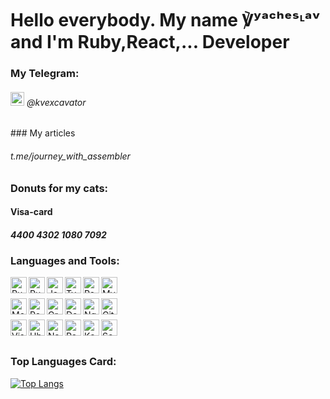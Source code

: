 <h1> Hello everybody. My name ℣ʸᵃᶜʰᵉˢᶫᵃᵛ and I'm Ruby,React,... Developer </h1>

### My Telegram: 
<h6><img src="https://cdn.svgporn.com/logos/telegram.svg" width="22px" /> @kvexcavator</h6>
### My articles
<h6>t.me/journey_with_assembler</h6>

### Donuts for my cats:
<h4>Visa-card</h4>
<h5>4400 4302 1080 7092</h4>

### Languages and Tools:

[<img align="left" alt="Ruby" width="26px" src="https://cdn.svgporn.com/logos/ruby.svg" />](https://www.ruby-lang.org/en/)
[<img align="left" alt="Ruby on Rails" width="26px" src="https://cdn.svgporn.com/logos/rails.svg" />](https://rubyonrails.org/)
[<img align="left" alt="JavaScript" width="26px" src="https://cdn.svgporn.com/logos/javascript.svg" />](https://developer.mozilla.org/en-US/docs/Web/JavaScript)
[<img align="left" alt="TypeScript" width="26px" src="https://cdn.svgporn.com/logos/typescript-icon.svg" />](https://www.typescriptlang.org/)
[<img align="left" alt="React" width="26px" src="https://cdn.svgporn.com/logos/react.svg" />](https://reactjs.org/)
[<img align="left" alt="MySQL" width="26px" src="https://cdn.svgporn.com/logos/mysql.svg" />](https://dev.mysql.com/)
<br/>
<br/>
[<img align="left" alt="MongoDB" width="26px" src="https://cdn.svgporn.com/logos/mongodb-icon.svg" />](https://www.mongodb.com/)
[<img align="left" alt="PostgeSQL" width="26px" src="https://cdn.svgporn.com/logos/postgresql.svg" />](https://www.postgresql.org/)
[<img align="left" alt="GraphQL" width="26px" src="https://cdn.svgporn.com/logos/graphql.svg" />](https://graphql.org/)
[<img align="left" alt="Docker" width="26px" src="https://cdn.svgporn.com/logos/docker-icon.svg" />](https://www.docker.com/)
[<img align="left" alt="Nginx" width="26px" src="https://cdn.svgporn.com/logos/nginx.svg" />](https://www.f5.com/go/product/welcome-to-nginx)
[<img align="left" alt="Git" width="26px" src="https://cdn.svgporn.com/logos/git-icon.svg" />](https://git-scm.com/)
<br/>
<br/>
[<img align="left" alt="Visual Studio Code" width="26px" src="https://cdn.svgporn.com/logos/visual-studio-code.svg" />](https://code.visualstudio.com/)
[<img align="left" alt="Ubuntu" width="26px" src="https://cdn.svgporn.com/logos/ubuntu.svg" />](https://ubuntu.com/)
[<img align="left" alt="Nats" width="26px" src="https://cdn.svgporn.com/logos/nats-icon.svg" />](https://nats.io/)
[<img align="left" alt="RabbitMQ" width="26px" src="https://cdn.svgporn.com/logos/rabbitmq-icon.svg" />](https://www.rabbitmq.com/)
[<img align="left" alt="Kafka" width="26px" src="https://cdn.svgporn.com/logos/kafka.svg" />](https://kafka.apache.org/)
[<img align="left" alt="Scala" width="26px" src="https://cdn.svgporn.com/logos/scala.svg" />](https://www.scala-lang.org/)
<br/>
<br/>

### Top Languages Card:

[![Top Langs](https://github-readme-stats.vercel.app/api/top-langs/?username=KVexcavator&layout=compact)](https://github.com/anuraghazra/github-readme-stats)
